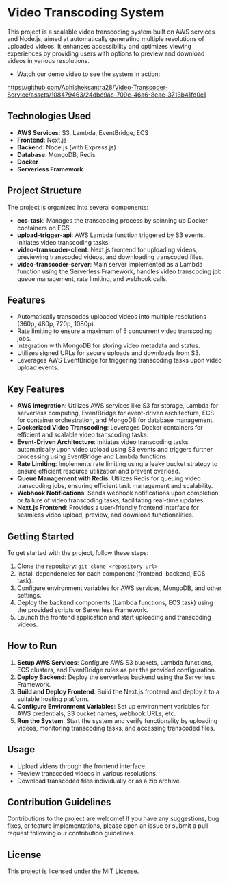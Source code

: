 # Video Transcoding System

This project is a scalable video transcoding system built on AWS services and Node.js, aimed at automatically generating multiple resolutions of uploaded videos. It enhances accessibility and optimizes viewing experiences by providing users with options to preview and download videos in various resolutions.


- Watch our demo video to see the system in action:


https://github.com/Abhisheksantra28/Video-Transcoder-Service/assets/108479463/24dbc9ac-709c-46a6-8eae-3713b41fd0e1





## Technologies Used

- **AWS Services**: S3, Lambda, EventBridge, ECS
- **Frontend**: Next.js
- **Backend**: Node.js (with Express.js)
- **Database**: MongoDB, Redis
- **Docker**
- **Serverless Framework**

## Project Structure

The project is organized into several components:

- **ecs-task**: Manages the transcoding process by spinning up Docker containers on ECS.
- **upload-trigger-api**: AWS Lambda function triggered by S3 events, initiates video transcoding tasks.
- **video-transcoder-client**: Next.js frontend for uploading videos, previewing transcoded videos, and downloading transcoded files.
- **video-transcoder-server**: Main server implemented as a Lambda function using the Serverless Framework, handles video transcoding job queue management, rate limiting, and webhook calls.

## Features

- Automatically transcodes uploaded videos into multiple resolutions (360p, 480p, 720p, 1080p).
- Rate limiting to ensure a maximum of 5 concurrent video transcoding jobs.
- Integration with MongoDB for storing video metadata and status.
- Utilizes signed URLs for secure uploads and downloads from S3.
- Leverages AWS EventBridge for triggering transcoding tasks upon video upload events.

## Key Features
- **AWS Integration**: Utilizes AWS services like S3 for storage, Lambda for serverless computing, EventBridge for event-driven architecture, ECS for container orchestration, and MongoDB for database management.
- **Dockerized Video Transcoding**: Leverages Docker containers for efficient and scalable video transcoding tasks.
- **Event-Driven Architecture**: Initiates video transcoding tasks automatically upon video upload using S3 events and triggers further processing using EventBridge and Lambda functions.
- **Rate Limiting**: Implements rate limiting using a leaky bucket strategy to ensure efficient resource utilization and prevent overload.
- **Queue Management with Redis**: Utilizes Redis for queuing video transcoding jobs, ensuring efficient task management and scalability.
- **Webhook Notifications**: Sends webhook notifications upon completion or failure of video transcoding tasks, facilitating real-time updates.
- **Next.js Frontend**: Provides a user-friendly frontend interface for seamless video upload, preview, and download functionalities.

## Getting Started

To get started with the project, follow these steps:

1. Clone the repository: `git clone <repository-url>`
2. Install dependencies for each component (frontend, backend, ECS task).
3. Configure environment variables for AWS services, MongoDB, and other settings.
4. Deploy the backend components (Lambda functions, ECS task) using the provided scripts or Serverless Framework.
5. Launch the frontend application and start uploading and transcoding videos.

## How to Run
1. **Setup AWS Services**: Configure AWS S3 buckets, Lambda functions, ECS clusters, and EventBridge rules as per the provided configuration.
2. **Deploy Backend**: Deploy the serverless backend using the Serverless Framework.
3. **Build and Deploy Frontend**: Build the Next.js frontend and deploy it to a suitable hosting platform.
4. **Configure Environment Variables**: Set up environment variables for AWS credentials, S3 bucket names, webhook URLs, etc.
5. **Run the System**: Start the system and verify functionality by uploading videos, monitoring transcoding tasks, and accessing transcoded files.

## Usage

- Upload videos through the frontend interface.
- Preview transcoded videos in various resolutions.
- Download transcoded files individually or as a zip archive.

## Contribution Guidelines

Contributions to the project are welcome! If you have any suggestions, bug fixes, or feature implementations, please open an issue or submit a pull request following our contribution guidelines.

## License

This project is licensed under the [MIT License](LICENSE).
